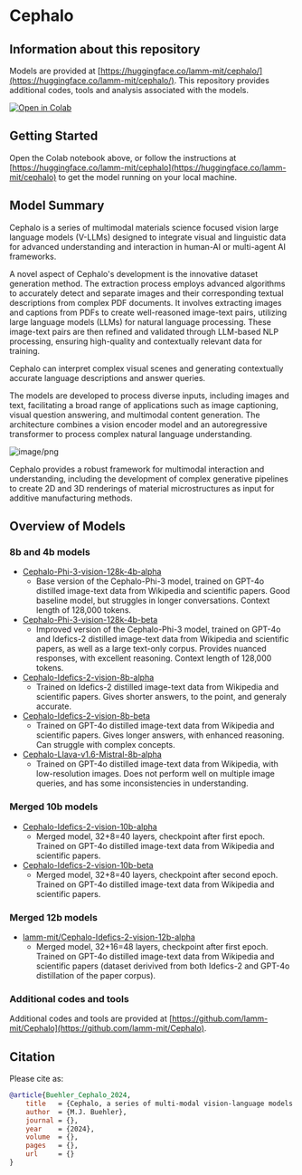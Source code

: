 # Cephalo

## Information about this repository

Models are provided at [https://huggingface.co/lamm-mit/cephalo/](https://huggingface.co/lamm-mit/cephalo/). This repository provides additional codes, tools and analysis associated with the models. 

[![Open in Colab](https://colab.research.google.com/assets/colab-badge.svg)](https://colab.research.google.com/github/lamm-mit/Cephalo/blob/main/Cephalo%20Inference%20Colab.ipynb)

## Getting Started

Open the Colab notebook above, or follow the instructions at [https://huggingface.co/lamm-mit/cephalo](https://huggingface.co/lamm-mit/cephalo) to get the model running on your local machine.

## Model Summary

Cephalo is a series of multimodal materials science focused vision large language models (V-LLMs) designed to integrate visual and linguistic data for advanced understanding and interaction in human-AI or multi-agent AI frameworks. 

A novel aspect of Cephalo's development is the innovative dataset generation method. The extraction process employs advanced algorithms to accurately detect and separate images and their corresponding textual descriptions from complex PDF documents. It involves extracting images and captions from PDFs to create well-reasoned image-text pairs, utilizing large language models (LLMs) for natural language processing. These image-text pairs are then refined and validated through LLM-based NLP processing, ensuring high-quality and contextually relevant data for training. 

Cephalo can interpret complex visual scenes and generating contextually accurate language descriptions and answer queries. 

The models are developed to process diverse inputs, including images and text, facilitating a broad range of applications such as image captioning, visual question answering, and multimodal content generation. The architecture combines a vision encoder model and an autoregressive transformer to process complex natural language understanding. 

![image/png](https://cdn-uploads.huggingface.co/production/uploads/623ce1c6b66fedf374859fe7/kl5GWBP9WS0D4uwd1t3S7.png)

Cephalo provides a robust framework for multimodal interaction and understanding, including the development of complex generative pipelines to create 2D and 3D renderings of material microstructures as input for additive manufacturing methods.

## Overview of Models

### 8b and 4b models
- [Cephalo-Phi-3-vision-128k-4b-alpha](https://huggingface.co/lamm-mit/Cephalo-Phi-3-vision-128k-4b-alpha)
  - Base version of the Cephalo-Phi-3 model, trained on GPT-4o distilled image-text data from Wikipedia and scientific papers. Good baseline model, but struggles in longer conversations. Context length of 128,000 tokens. 
- [Cephalo-Phi-3-vision-128k-4b-beta](https://huggingface.co/lamm-mit/Cephalo-Phi-3-vision-128k-4b-beta)
  - Improved version of the Cephalo-Phi-3 model, trained on GPT-4o and Idefics-2 distilled image-text data from Wikipedia and scientific papers, as well as a large text-only corpus. Provides nuanced responses, with excellent reasoning. Context length of 128,000 tokens. 
- [Cephalo-Idefics-2-vision-8b-alpha](https://huggingface.co/lamm-mit/Cephalo-Idefics-2-vision-8b-alpha)
  - Trained on Idefics-2 distilled image-text data from Wikipedia and scientific papers. Gives shorter answers, to the point, and generaly accurate.
- [Cephalo-Idefics-2-vision-8b-beta](https://huggingface.co/lamm-mit/Cephalo-Idefics-2-vision-8b-beta)
  - Trained on GPT-4o distilled image-text data from Wikipedia and scientific papers. Gives longer answers, with enhanced reasoning. Can struggle with complex concepts.  
- [Cephalo-Llava-v1.6-Mistral-8b-alpha](https://huggingface.co/lamm-mit/Cephalo-Llava-v1.6-Mistral-8b-alpha)
  - Trained on GPT-4o distilled image-text data from Wikipedia, with low-resolution images. Does not perform well on multiple image queries, and has some inconsistencies in understanding.  

### Merged 10b models

- [Cephalo-Idefics-2-vision-10b-alpha](https://huggingface.co/lamm-mit/Cephalo-Idefics-2-vision-10b-alpha)
  - Merged model, 32+8=40 layers, checkpoint after first epoch. Trained on GPT-4o distilled image-text data from Wikipedia and scientific papers.
- [Cephalo-Idefics-2-vision-10b-beta](https://huggingface.co/lamm-mit/Cephalo-Idefics-2-vision-10b-beta)
  - Merged model, 32+8=40 layers, checkpoint after second epoch. Trained on GPT-4o distilled image-text data from Wikipedia and scientific papers.

### Merged 12b models

- [lamm-mit/Cephalo-Idefics-2-vision-12b-alpha](https://huggingface.co/lamm-mit/Cephalo-Idefics-2-vision-12b-alpha)
  - Merged model, 32+16=48 layers, checkpoint after first epoch. Trained on GPT-4o distilled image-text data from Wikipedia and scientific papers (dataset derivived from both Idefics-2 and GPT-4o distillation of the paper corpus).

### Additional codes and tools

Additional codes and tools are provided at [https://github.com/lamm-mit/Cephalo](https://github.com/lamm-mit/Cephalo).
 
## Citation

Please cite as:

```bibtex
@article{Buehler_Cephalo_2024,
    title   = {Cephalo, a series of multi-modal vision-language models for bio-inspired materials and mechanics},
    author  = {M.J. Buehler},
    journal = {},
    year    = {2024},
    volume  = {},
    pages   = {},
    url     = {}
}
```
